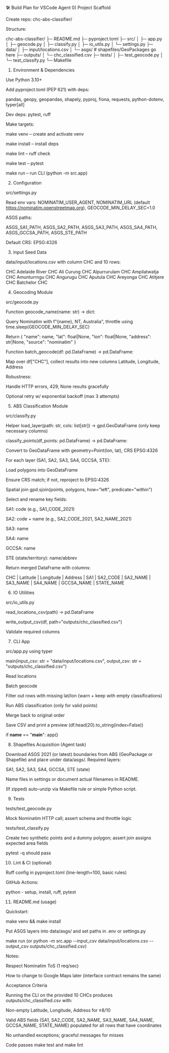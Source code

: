 🛠 Build Plan for VSCode Agent
0) Project Scaffold

Create repo: chc-abs-classifier/

Structure:

chc-abs-classifier/
  ├─ README.md
  ├─ pyproject.toml
  ├─ src/
  │   ├─ app.py
  │   ├─ geocode.py
  │   ├─ classify.py
  │   ├─ io_utils.py
  │   └─ settings.py
  ├─ data/
  │   ├─ input/locations.csv
  │   └─ asgs/   # shapefiles/GeoPackages go here
  ├─ outputs/
  │   └─ chc_classified.csv
  ├─ tests/
  │   ├─ test_geocode.py
  │   └─ test_classify.py
  └─ Makefile

1) Environment & Dependencies

Use Python 3.10+

Add pyproject.toml (PEP 621) with deps:

pandas, geopy, geopandas, shapely, pyproj, fiona, requests, python-dotenv, typer[all]

Dev deps: pytest, ruff

Make targets:

make venv – create and activate venv

make install – install deps

make lint – ruff check

make test – pytest

make run – run CLI (python -m src.app)

2) Configuration

src/settings.py

Read env vars: NOMINATIM_USER_AGENT, NOMINATIM_URL (default https://nominatim.openstreetmap.org), GEOCODE_MIN_DELAY_SEC=1.0

ASGS paths:

ASGS_SA1_PATH, ASGS_SA2_PATH, ASGS_SA3_PATH, ASGS_SA4_PATH, ASGS_GCCSA_PATH, ASGS_STE_PATH

Default CRS: EPSG:4326

3) Input Seed Data

data/input/locations.csv with column CHC and 10 rows:

CHC
Adelaide River CHC
Ali Curung CHC
Alpurrurulam CHC
Ampilatwatja CHC
Amunturrngu CHC
Angurugu CHC
Aputula CHC
Areyonga CHC
Atitjere CHC
Batchelor CHC

4) Geocoding Module

src/geocode.py

Function geocode_name(name: str) -> dict:

Query Nominatim with f"{name}, NT, Australia", throttle using time.sleep(GEOCODE_MIN_DELAY_SEC)

Return { "name": name, "lat": float|None, "lon": float|None, "address": str|None, "source": "nominatim" }

Function batch_geocode(df: pd.DataFrame) -> pd.DataFrame:

Map over df["CHC"], collect results into new columns Latitude, Longitude, Address

Robustness:

Handle HTTP errors, 429, None results gracefully

Optional retry w/ exponential backoff (max 3 attempts)

5) ABS Classification Module

src/classify.py

Helper load_layer(path: str, cols: list[str]) -> gpd.GeoDataFrame (only keep necessary columns)

classify_points(df_points: pd.DataFrame) -> pd.DataFrame:

Convert to GeoDataFrame with geometry=Point(lon, lat), CRS EPSG:4326

For each layer (SA1, SA2, SA3, SA4, GCCSA, STE):

Load polygons into GeoDataFrame

Ensure CRS match; if not, reproject to EPSG:4326

Spatial join gpd.sjoin(points, polygons, how="left", predicate="within")

Select and rename key fields:

SA1: code (e.g., SA1_CODE_2021)

SA2: code + name (e.g., SA2_CODE_2021, SA2_NAME_2021)

SA3: name

SA4: name

GCCSA: name

STE (state/territory): name/abbrev

Return merged DataFrame with columns:

CHC | Latitude | Longitude | Address |
SA1 | SA2_CODE | SA2_NAME | SA3_NAME | SA4_NAME | GCCSA_NAME | STATE_NAME

6) IO Utilities

src/io_utils.py

read_locations_csv(path) -> pd.DataFrame

write_output_csv(df, path="outputs/chc_classified.csv")

Validate required columns

7) CLI App

src/app.py using typer

main(input_csv: str = "data/input/locations.csv", output_csv: str = "outputs/chc_classified.csv")

Read locations

Batch geocode

Filter out rows with missing lat/lon (warn + keep with empty classifications)

Run ABS classification (only for valid points)

Merge back to original order

Save CSV and print a preview (df.head(20).to_string(index=False))

if __name__ == "__main__": app()

8) Shapefiles Acquisition (Agent task)

Download ASGS 2021 (or latest) boundaries from ABS (GeoPackage or Shapefile) and place under data/asgs/. Required layers:

SA1, SA2, SA3, SA4, GCCSA, STE (state)

Name files in settings or document actual filenames in README.

(If zipped) auto-unzip via Makefile rule or simple Python script.

9) Tests

tests/test_geocode.py

Mock Nominatim HTTP call; assert schema and throttle logic

tests/test_classify.py

Create two synthetic points and a dummy polygon; assert join assigns expected area fields

pytest -q should pass

10) Lint & CI (optional)

Ruff config in pyproject.toml (line-length=100, basic rules)

GitHub Actions:

python - setup, install, ruff, pytest

11) README.md (usage)

Quickstart:

make venv && make install

Put ASGS layers into data/asgs/ and set paths in .env or settings.py

make run (or python -m src.app --input_csv data/input/locations.csv --output_csv outputs/chc_classified.csv)

Notes:

Respect Nominatim ToS (1 req/sec)

How to change to Google Maps later (interface contract remains the same)

Acceptance Criteria

Running the CLI on the provided 10 CHCs produces outputs/chc_classified.csv with:

Non-empty Latitude, Longitude, Address for ≥8/10

Valid ABS fields (SA1, SA2_CODE, SA2_NAME, SA3_NAME, SA4_NAME, GCCSA_NAME, STATE_NAME) populated for all rows that have coordinates

No unhandled exceptions; graceful messages for misses

Code passes make test and make lint